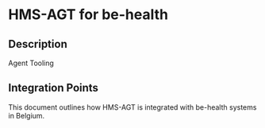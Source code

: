 # HMS-AGT for be-health

## Description

Agent Tooling

## Integration Points

This document outlines how HMS-AGT is integrated with be-health systems in Belgium.
